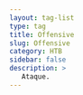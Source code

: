 ```yaml
---
layout: tag-list
type: tag
title: Offensive
slug: Offensive
category: HTB
sidebar: false
description: >
   Ataque.
---
```

